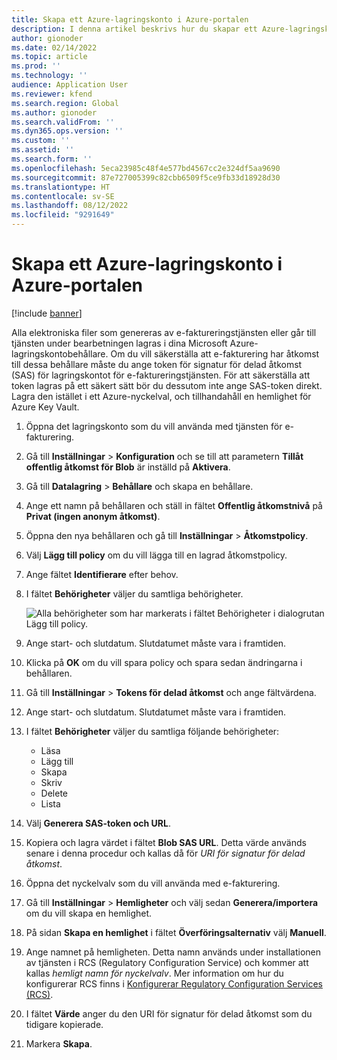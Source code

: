 ```yaml
---
title: Skapa ett Azure-lagringskonto i Azure-portalen
description: I denna artikel beskrivs hur du skapar ett Azure-lagringskonto för e-fakturering.
author: gionoder
ms.date: 02/14/2022
ms.topic: article
ms.prod: ''
ms.technology: ''
audience: Application User
ms.reviewer: kfend
ms.search.region: Global
ms.author: gionoder
ms.search.validFrom: ''
ms.dyn365.ops.version: ''
ms.custom: ''
ms.assetid: ''
ms.search.form: ''
ms.openlocfilehash: 5eca23985c48f4e577bd4567cc2e324df5aa9690
ms.sourcegitcommit: 87e727005399c82cbb6509f5ce9fb33d18928d30
ms.translationtype: HT
ms.contentlocale: sv-SE
ms.lasthandoff: 08/12/2022
ms.locfileid: "9291649"
---
```

# <a name="create-an-azure-storage-account-in-the-azure-portal"></a>Skapa ett Azure-lagringskonto i Azure-portalen

[!include [banner](../includes/banner.md)]

Alla elektroniska filer som genereras av e-faktureringstjänsten eller går till tjänsten under bearbetningen lagras i dina Microsoft Azure-lagringskontobehållare. Om du vill säkerställa att e-fakturering har åtkomst till dessa behållare måste du ange token för signatur för delad åtkomst (SAS) för lagringskontot för e-faktureringstjänsten. För att säkerställa att token lagras på ett säkert sätt bör du dessutom inte ange SAS-token direkt. Lagra den istället i ett Azure-nyckelval, och tillhandahåll en hemlighet för Azure Key Vault.

1. Öppna det lagringskonto som du vill använda med tjänsten för e-fakturering.
2. Gå till **Inställningar** \> **Konfiguration** och se till att parametern **Tillåt offentlig åtkomst för Blob** är inställd på **Aktivera**.
3. Gå till **Datalagring** \> **Behållare** och skapa en behållare.
4. Ange ett namn på behållaren och ställ in fältet **Offentlig åtkomstnivå** på **Privat (ingen anonym åtkomst)**.
5. Öppna den nya behållaren och gå till **Inställningar** \> **Åtkomstpolicy**.
6. Välj **Lägg till policy** om du vill lägga till en lagrad åtkomstpolicy.
7. Ange fältet **Identifierare** efter behov.
8. I fältet **Behörigheter** väljer du samtliga behörigheter.

    ![Alla behörigheter som har markerats i fältet Behörigheter i dialogrutan Lägg till policy.](media/e-invoicing-azure-1.png)

9. Ange start- och slutdatum. Slutdatumet måste vara i framtiden.
10. Klicka på **OK** om du vill spara policy och spara sedan ändringarna i behållaren.
11. Gå till **Inställningar** \> **Tokens för delad åtkomst** och ange fältvärdena.
12. Ange start- och slutdatum. Slutdatumet måste vara i framtiden.
13. I fältet **Behörigheter** väljer du samtliga följande behörigheter:

    - Läsa
    - Lägg till
    - Skapa
    - Skriv
    - Delete
    - Lista

14. Välj **Generera SAS-token och URL**.
15. Kopiera och lagra värdet i fältet **Blob SAS URL**. Detta värde används senare i denna procedur och kallas då för *URI för signatur för delad åtkomst*.
16. Öppna det nyckelvalv som du vill använda med e-fakturering.
17. Gå till **Inställningar** \> **Hemligheter** och välj sedan **Generera/importera** om du vill skapa en hemlighet.
18. På sidan **Skapa en hemlighet** i fältet **Överföringsalternativ** välj **Manuell**.
19. Ange namnet på hemligheten. Detta namn används under installationen av tjänsten i RCS (Regulatory Configuration Service) och kommer att kallas *hemligt namn för nyckelvalv*. Mer information om hur du konfigurerar RCS finns i [Konfigurerar Regulatory Configuration Services (RCS)](e-invoicing-set-up-rcs.md).
20. I fältet **Värde** anger du den URI för signatur för delad åtkomst som du tidigare kopierade.
21. Markera **Skapa**.
